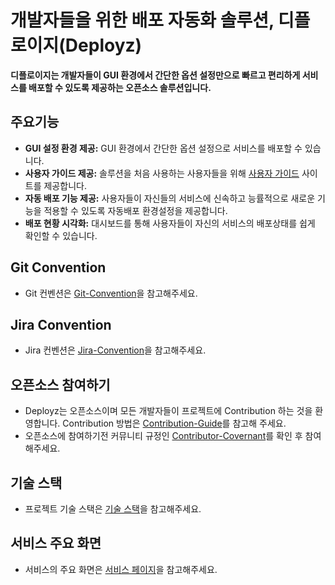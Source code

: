 # 개발자들을 위한 배포 자동화 솔루션, 디플로이지(Deployz)

**디플로이지는 개발자들이 GUI 환경에서 간단한 옵션 설정만으로 빠르고 편리하게 서비스를 배포할 수 있도록 제공하는 오픈소스 솔루션입니다.**

## 주요기능

- **GUI 설정 환경 제공:** GUI 환경에서 간단한 옵션 설정으로 서비스를 배포할 수 있습니다.
- **사용자 가이드 제공:** 솔루션을 처음 사용하는 사용자들을 위해 [사용자 가이드](https://deployz.co.kr) 사이트를 제공합니다.
- **자동 배포 기능 제공:** 사용자들이 자신들의 서비스에 신속하고 능률적으로 새로운 기능을 적용할 수 있도록 자동배포 환경설정을 제공합니다.
- **배포 현황 시각화:** 대시보드를 통해 사용자들이 자신의 서비스의 배포상태를 쉽게 확인할 수 있습니다.

## Git Convention

- Git 컨벤션은 [Git-Convention](./docs/GitConvention.md)을 참고해주세요.

## Jira Convention

- Jira 컨벤션은 [Jira-Convention](./docs/JiraConvention.md)을 참고해주세요.

## 오픈소스 참여하기

- Deployz는 오픈소스이며 모든 개발자들이 프로젝트에 Contribution 하는 것을 환영합니다. Contribution 방법은 [Contribution-Guide](./docs/ContributionGuide.md)를 참고해 주세요.
- 오픈소스에 참여하기전 커뮤니티 규정인 [Contributor-Covernant](./docs/ContributorCovernant.md)를 확인 후 참여해주세요.

## 기술 스택

- 프로젝트 기술 스택은 [기술 스택](./docs/TechStack.md)을 참고해주세요.

## 서비스 주요 화면

- 서비스의 주요 화면은 [서비스 페이지](./docs/Pages.md)을 참고해주세요.
